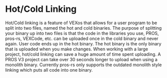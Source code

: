 # Hot/Cold Linking

Hot/Cold linking is a feature of VEXos
that allows for a user program to be split into two files, named the hot and cold binaries.
The purpose of splitting your binary up into two files
is that the code in the libraries you use, PROS, pros-rs, VEXCode, etc.
can be uploaded once in the cold binary and never again.
User code ends up in the hot binary.
The hot binary is the only binary that is uploaded when you make changes.
When working with a large project, hot/cold linking can save a huge amount of time spent uploading.
A PROS V3 project can take over 30 seconds longer to upload when using a monolith binary.
Currently pros-rs only supports the outdated monolith style linking
which puts all code into one binary.

<!-- TODO: the hot/cold boot process, possible implementations, and why its a priority -->